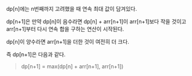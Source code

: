 dp[n]에는 n번째까지 고려했을 때 연속 최대 값이 담겨있다.

dp[n+1]은 만약 dp[n]이 음수라면 dp[n] + arr[n+1]이 arr[n+1]보다 작을 것이고 arr[n+1]부터 다시 연속 합을 구하는 연산이 시작된다.

dp[n]이 양수라면 arr[n+1]을 더한 것이 여전히 더 크다.

즉 dp[n+1]은 다음과 같다.

> dp[n+1] = max(dp[n] + arr[n+1], arr[n+1])
